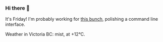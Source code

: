 ### Hi there :wave:

It's Friday! I'm probably working for [this bunch](https://github.com/kohofinancial), polishing a command line interface.

Weather in Victoria BC: mist, at +12°C.
